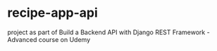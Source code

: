 # recipe-app-api
project as part of Build a Backend API with Django REST Framework - Advanced course on Udemy
